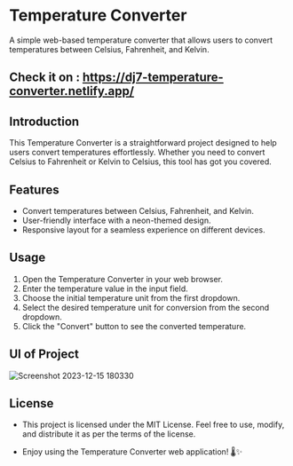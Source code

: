 # Temperature Converter

A simple web-based temperature converter that allows users to convert temperatures between Celsius, Fahrenheit, and Kelvin.

## Check it on : https://dj7-temperature-converter.netlify.app/

## Introduction

This Temperature Converter is a straightforward project designed to help users convert temperatures effortlessly. Whether you need to convert Celsius to Fahrenheit or Kelvin to Celsius, this tool has got you covered.

## Features

- Convert temperatures between Celsius, Fahrenheit, and Kelvin.
- User-friendly interface with a neon-themed design.
- Responsive layout for a seamless experience on different devices.

## Usage
1. Open the Temperature Converter in your web browser.
2. Enter the temperature value in the input field.
3. Choose the initial temperature unit from the first dropdown.
4. Select the desired temperature unit for conversion from the second dropdown.
5. Click the "Convert" button to see the converted temperature.

## UI of Project
![Screenshot 2023-12-15 180330](https://github.com/Darshanjasani73/TemperatureConverter/assets/167104440/b7fd62ad-c65c-4e93-b01a-25bb4e8a69c8)


## License
- This project is licensed under the MIT License. Feel free to use, modify, and distribute it as per the terms of the license.


-  Enjoy using the Temperature Converter web application! 🌡️✨
